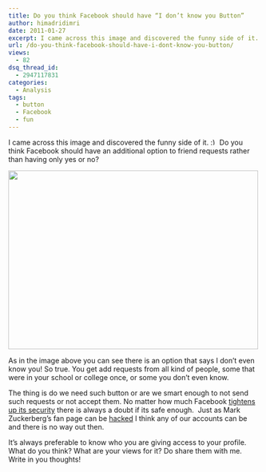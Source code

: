 ```yaml
---
title: Do you think Facebook should have “I don’t know you Button”
author: himadridimri
date: 2011-01-27
excerpt: I came across this image and discovered the funny side of it. :) Do you think Facebook should have an additional option to friend requests rather than having only yes or no.
url: /do-you-think-facebook-should-have-i-dont-know-you-button/
views:
  - 82
dsq_thread_id:
  - 2947117831
categories:
  - Analysis
tags:
  - button
  - Facebook
  - fun
---
```

I came across this image and discovered the funny side of it. <img src="http://devilsworkshop.org/wp-includes/images/smilies/simple-smile.png" alt=":)" class="wp-smiley" style="height: 1em; max-height: 1em;" /> Do you think Facebook should have an additional option to friend requests rather than having only yes or no?

<a href="http://fbknol.com/do-you-think-facebook-should-have-i-dont-know-you-button/facebookbutton/" onclick="_gaq.push(['_trackEvent', 'outbound-article', 'http://fbknol.com/do-you-think-facebook-should-have-i-dont-know-you-button/facebookbutton/', '']);" rel="attachment wp-att-5383"><img class="alignnone size-full wp-image-5383" src="http://cdn.devilsworkshop.org/files/2011/01/facebookbutton.png" alt="" width="500" height="358" /></a>

As in the image above you can see there is an option that says I don&#8217;t even know you! So true. You get add requests from all kind of people, some that were in your school or college once, or some you don&#8217;t even know.

The thing is do we need such button or are we smart enough to not send such requests or not accept them. No matter how much Facebook <a href="http://fbknol.com/facebook-testing-secure-login-and-picture-captcha/" onclick="_gaq.push(['_trackEvent', 'outbound-article', 'http://fbknol.com/facebook-testing-secure-login-and-picture-captcha/', 'tightens up its security']);" >tightens up its security</a> there is always a doubt if its safe enough.  Just as Mark Zuckerberg&#8217;s fan page can be <a href="http://fbknol.com/was-mark-zuckerbergs-facebook-profile-hacked/" onclick="_gaq.push(['_trackEvent', 'outbound-article', 'http://fbknol.com/was-mark-zuckerbergs-facebook-profile-hacked/', 'hacked']);" >hacked</a> I think any of our accounts can be and there is no way out then.

It&#8217;s always preferable to know who you are giving access to your profile. What do you think? What are your views for it? Do share them with me. Write in you thoughts!
